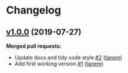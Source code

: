 # Changelog

## [v1.0.0](https://github.com/tanem/authors/tree/v1.0.0) (2019-07-27)

**Merged pull requests:**

- Update docs and tidy code style [#2](https://github.com/tanem/authors/pull/2) ([tanem](https://github.com/tanem))
- Add first working version [#1](https://github.com/tanem/authors/pull/1) ([tanem](https://github.com/tanem))
